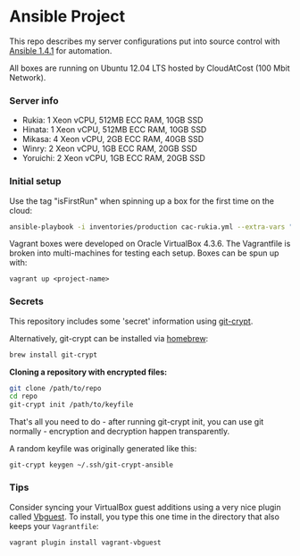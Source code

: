 Ansible Project
===============

This repo describes my server configurations put into source control with [Ansible 1.4.1](http://www.ansible.com/home) for automation.

All boxes are running on Ubuntu 12.04 LTS hosted by CloudAtCost (100 Mbit Network).

### Server info

* Rukia: 1 Xeon vCPU, 512MB ECC RAM, 10GB SSD
* Hinata: 1 Xeon vCPU, 512MB ECC RAM, 10GB SSD
* Mikasa: 4 Xeon vCPU, 2GB ECC RAM, 40GB SSD
* Winry: 2 Xeon vCPU, 1GB ECC RAM, 20GB SSD
* Yoruichi: 2 Xeon vCPU, 1GB ECC RAM, 20GB SSD

### Initial setup

Use the tag "isFirstRun" when spinning up a box for the first time on the cloud:

```bash
ansible-playbook -i inventories/production cac-rukia.yml --extra-vars "isFirstRun=True"
```

Vagrant boxes were developed on Oracle VirtualBox 4.3.6. The Vagrantfile is broken into multi-machines for testing each setup. Boxes can be spun up with:

```
vagrant up <project-name>
```


### Secrets

This repository includes some 'secret' information using [git-crypt](https://www.agwa.name/projects/git-crypt/).

Alternatively, git-crypt can be installed via [homebrew](http://brew.sh):

```bash
brew install git-crypt
```

**Cloning a repository with encrypted files:**

```bash
git clone /path/to/repo
cd repo
git-crypt init /path/to/keyfile
```

That's all you need to do - after running git-crypt init, you can use git normally - encryption and decryption happen transparently.

A random keyfile was originally generated like this:

```
git-crypt keygen ~/.ssh/git-crypt-ansible
```

### Tips

Consider syncing your VirtualBox guest additions using a very nice plugin called [Vbguest](https://github.com/dotless-de/vagrant-vbguest). To install, you type this one time in the directory that also keeps your `Vagrantfile`:

```
vagrant plugin install vagrant-vbguest
```